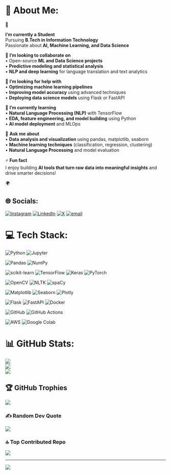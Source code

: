 # 💫 About Me:
🔭 <p><strong>I’m currently a Student</strong><br>
Pursuing <strong>B.Tech in Information Technology</strong><br>
Passionate about <strong>AI, Machine Learning, and Data Science</strong></p>

<p>👯 <strong>I’m looking to collaborate on</strong><br>
• Open-source <strong>ML and Data Science projects</strong><br>
• <strong>Predictive modeling and statistical analysis</strong><br>
• <strong>NLP and deep learning</strong> for language translation and text analytics</p>

<p>🤝 <strong>I’m looking for help with</strong><br>
• <strong>Optimizing machine learning pipelines</strong><br>
• <strong>Improving model accuracy</strong> using advanced techniques<br>
• <strong>Deploying data science models</strong> using Flask or FastAPI</p>

<p>🌱 <strong>I’m currently learning</strong><br>
• <strong>Natural Language Processing (NLP)</strong> with TensorFlow<br>
• <strong>EDA, feature engineering, and model building</strong> using Python<br>
• <strong>AI model deployment</strong> and MLOps</p>

<p>💬 <strong>Ask me about</strong><br>
• <strong>Data analysis and visualization</strong> using pandas, matplotlib, seaborn<br>
• <strong>Machine learning techniques</strong> (classification, regression, clustering)<br>
• <strong>Natural Language Processing</strong> and model evaluation</p>

<p>⚡ <strong>Fun fact</strong><br>
I enjoy building <strong>AI tools that turn raw data into meaningful insights</strong> and drive smarter decisions!</p>
 🌍


## 🌐 Socials:
[![Instagram](https://img.shields.io/badge/Instagram-%23E4405F.svg?logo=Instagram&logoColor=white)](https://instagram.com/_.arshhad._) [![LinkedIn](https://img.shields.io/badge/LinkedIn-%230077B5.svg?logo=linkedin&logoColor=white)](https://linkedin.com/in/https://www.linkedin.com/in/arshad45/) [![X](https://img.shields.io/badge/X-black.svg?logo=X&logoColor=white)](https://x.com/https://x.com/i/flow/login?redirect_after_login=%2FSYEDARSHAD6601) [![email](https://img.shields.io/badge/Email-D14836?logo=gmail&logoColor=white)](mailto:syedarshad6601@gmail.com) 

# 💻 Tech Stack:
<!-- Programming & Scripting -->
![Python](https://img.shields.io/badge/python-3670A0?style=for-the-badge&logo=python&logoColor=ffdd54)
![Jupyter](https://img.shields.io/badge/Jupyter-%23F37626.svg?style=for-the-badge&logo=Jupyter&logoColor=white)

<!-- Data Handling & Analysis -->
![Pandas](https://img.shields.io/badge/pandas-%23150458.svg?style=for-the-badge&logo=pandas&logoColor=white)
![NumPy](https://img.shields.io/badge/numpy-%23013243.svg?style=for-the-badge&logo=numpy&logoColor=white)

<!-- Machine Learning -->
![scikit-learn](https://img.shields.io/badge/scikit--learn-%23F7931E.svg?style=for-the-badge&logo=scikit-learn&logoColor=white)
![TensorFlow](https://img.shields.io/badge/TensorFlow-%23FF6F00.svg?style=for-the-badge&logo=TensorFlow&logoColor=white)
![Keras](https://img.shields.io/badge/Keras-%23D00000.svg?style=for-the-badge&logo=Keras&logoColor=white)
![PyTorch](https://img.shields.io/badge/PyTorch-%23EE4C2C.svg?style=for-the-badge&logo=PyTorch&logoColor=white)

<!-- NLP & Computer Vision -->
![OpenCV](https://img.shields.io/badge/opencv-%23white.svg?style=for-the-badge&logo=opencv&logoColor=white)
![NLTK](https://img.shields.io/badge/NLTK-%23007ACC.svg?style=for-the-badge&logo=python&logoColor=white)
![spaCy](https://img.shields.io/badge/spaCy-09A3D5?style=for-the-badge&logo=python&logoColor=white)

<!-- Visualization -->
![Matplotlib](https://img.shields.io/badge/Matplotlib-%23ffffff.svg?style=for-the-badge&logo=Matplotlib&logoColor=black)
![Seaborn](https://img.shields.io/badge/Seaborn-2E6E9E?style=for-the-badge&logo=python&logoColor=white)
![Plotly](https://img.shields.io/badge/Plotly-3F4F75?style=for-the-badge&logo=plotly&logoColor=white)

<!-- Model Deployment -->
![Flask](https://img.shields.io/badge/Flask-%23000000.svg?style=for-the-badge&logo=flask&logoColor=white)
![FastAPI](https://img.shields.io/badge/FastAPI-005571?style=for-the-badge&logo=fastapi&logoColor=white)
![Docker](https://img.shields.io/badge/docker-%230db7ed.svg?style=for-the-badge&logo=docker&logoColor=white)

<!-- DevOps & Collaboration -->
![GitHub](https://img.shields.io/badge/github-%23121011.svg?style=for-the-badge&logo=github&logoColor=white)
![GitHub Actions](https://img.shields.io/badge/github%20actions-%232671E5.svg?style=for-the-badge&logo=githubactions&logoColor=white)

<!-- Cloud & Storage (Optional) -->
![AWS](https://img.shields.io/badge/AWS-%23FF9900.svg?style=for-the-badge&logo=amazon-aws&logoColor=white)
![Google Colab](https://img.shields.io/badge/Google_Colab-F9AB00?style=for-the-badge&logo=googlecolab&logoColor=white)

# 📊 GitHub Stats:
![](https://github-readme-stats.vercel.app/api?username=arshhad45&theme=dark&hide_border=false&include_all_commits=false&count_private=false)<br/>
![](https://github-readme-streak-stats.herokuapp.com/?user=arshhad45&theme=dark&hide_border=false)<br/>
![](https://github-readme-stats.vercel.app/api/top-langs/?username=arshhad45&theme=dark&hide_border=false&include_all_commits=false&count_private=false&layout=compact)

## 🏆 GitHub Trophies
![](https://github-profile-trophy.vercel.app/?username=arshhad45&theme=radical&no-frame=false&no-bg=false&margin-w=4)

### ✍️ Random Dev Quote
![](https://quotes-github-readme.vercel.app/api?type=horizontal&theme=radical)

### 🔝 Top Contributed Repo
![](https://github-contributor-stats.vercel.app/api?username=arshhad45&limit=5&theme=dark&combine_all_yearly_contributions=true)

---
[![](https://visitcount.itsvg.in/api?id=arshhad45&icon=8&color=12)](https://visitcount.itsvg.in)

<!-- Proudly created with GPRM ( https://gprm.itsvg.in ) -->
